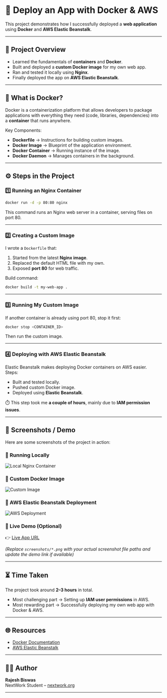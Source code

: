 # 🚀 Deploy an App with Docker & AWS

This project demonstrates how I successfully deployed a **web application** using **Docker** and **AWS Elastic Beanstalk**.  

---

## 📖 Project Overview

- Learned the fundamentals of **containers** and **Docker**.  
- Built and deployed a **custom Docker image** for my own web app.  
- Ran and tested it locally using **Nginx**.  
- Finally deployed the app on **AWS Elastic Beanstalk**.  

---

## 🐳 What is Docker?

Docker is a containerization platform that allows developers to package applications with everything they need (code, libraries, dependencies) into a **container** that runs anywhere.  

Key Components:
- **Dockerfile** → Instructions for building custom images.  
- **Docker Image** → Blueprint of the application environment.  
- **Docker Container** → Running instance of the image.  
- **Docker Daemon** → Manages containers in the background.  

---

## ⚙️ Steps in the Project

### 1️⃣ Running an Nginx Container
```bash
docker run -d -p 80:80 nginx
```
This command runs an Nginx web server in a container, serving files on port 80.

---

### 2️⃣ Creating a Custom Image
I wrote a `Dockerfile` that:  
1. Started from the latest **Nginx image**.  
2. Replaced the default HTML file with my own.  
3. Exposed **port 80** for web traffic.  

Build command:
```bash
docker build -t my-web-app .
```

---

### 3️⃣ Running My Custom Image
If another container is already using port 80, stop it first:
```bash
docker stop <CONTAINER_ID>
```
Then run the custom image.

---

### 4️⃣ Deploying with AWS Elastic Beanstalk
Elastic Beanstalk makes deploying Docker containers on AWS easier.  
Steps:  
- Built and tested locally.  
- Pushed custom Docker image.  
- Deployed using **Elastic Beanstalk**.  

⏱️ This step took me **a couple of hours**, mainly due to **IAM permission issues**.

---

## 📸 Screenshots / Demo

Here are some screenshots of the project in action:  

### 🔹 Running Locally
![Local Nginx Container](screenshots/local-nginx.png)  

### 🔹 Custom Docker Image
![Custom Image](screenshots/custom-image.png)  

### 🔹 AWS Elastic Beanstalk Deployment
![AWS Deployment](screenshots/aws-deploy.png)  

### 🔹 Live Demo (Optional)
👉 [Live App URL](#)  

*(Replace `screenshots/*.png` with your actual screenshot file paths and update the demo link if available)*  

---

## ⏳ Time Taken
The project took around **2–3 hours** in total.  
- Most challenging part → Setting up **IAM user permissions** in AWS.  
- Most rewarding part → Successfully deploying my own web app with Docker & AWS.  

---

## 🌐 Resources
- [Docker Documentation](https://docs.docker.com/)  
- [AWS Elastic Beanstalk](https://aws.amazon.com/elasticbeanstalk/)  

---

## 👨‍💻 Author
**Rajesh Biswas**  
NextWork Student – [nextwork.org](https://nextwork.org)

---
